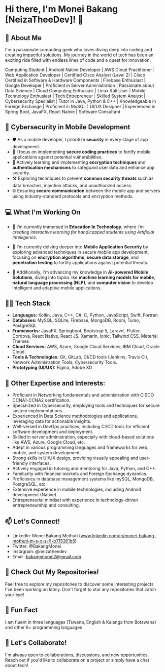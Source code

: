 # Hi there, I'm Monei Bakang [NeizaTheeDev]! 👋

## 🚀 About Me

I'm a passionate computing geek who loves diving deep into coding and creating impactful solutions. My journey in the world of tech has been an exciting ride filled with endless lines of code and a quest for innovation.

Computing Student | Android Native Developer | AWS Cloud Practitioner | Web Application Developer | Certified Cisco Analyst (Level 2) | Cisco Certified in Software & Hardware Components | Firebase Enthusiast | Google Developer | Proficient in Server Administration | Passionate about Data Science | Cloud Computing Enthusiast | Linux Kali User | Mobile Technology Enthusiast | Tech Entrepreneur | Skilled System Analyst | Cybersecurity Specialist | Tutor in Java, Python & C++ | Knowledgeable in Foreign Exchange | Proficient in MySQL | UI/UX Designer | Experienced in Spring Boot, JavaFX, React Native | Software Consultant

## 🔐 Cybersecurity in Mobile Development

- 🛡️ As a mobile developer, I prioritize **security** in every stage of app development.
- 📱 I focus on implementing **secure coding practices** to fortify mobile applications against potential vulnerabilities.
- 🚨 Actively learning and implementing **encryption techniques** and **authentication mechanisms** to safeguard user data and enhance app security.
- 🛠️ Exploring techniques to prevent **common security threats** such as data breaches, injection attacks, and unauthorized access.
- 🌐 Ensuring **secure communication** between the mobile app and servers using industry-standard protocols and encryption methods.


## 💻 What I'm Working On

- 🔭 I’m currently immersed in **Education In Technology**, where I'm *creating interactive learning for handicapped students using Artificial Intelligence*.

- 🌱 I’m currently delving deeper into **Mobile Application Security** by exploring advanced techniques in secure mobile app development, focusing on **encryption algorithms**, **secure data storage**, and **penetration testing** to fortify applications against potential threats.

- 🧠 Additionally, I'm advancing my knowledge in **AI-powered Mobile Solutions**, diving into topics like **machine learning models for mobile**, **natural language processing (NLP)**, and **computer vision** to develop intelligent and adaptive mobile applications.


## 👨‍💻 Tech Stack

- **Languages:** Kotlin, Java, C++, C#, C, Python, JavaScript, Swift, Fortran
- **Databases:** MySQL, SQLite, Firebase, MongoDB, Room, Turso, PostgreSQL
- **Frameworks:** JavaFX, Springboot, Bootstrap 5, Laravel, Flutter, Cordova, React Native, React JS, Xamarin, Ionic, Tailwind CSS, Material Themes
- **Cloud Services:** AWS, Azure, Google Cloud Services, IBM Cloud, Oracle Cloud.
- **Tools & Technologies:** Git, GitLab, CI/CD tools (Jenkins, Travis CI), Network Administration Tools, Cybersecurity Tools.
- **Prototyping (UI/UX):** Figma, Adobe XD

## 🎯 Other Expertise and Interests:
- Proficient in Networking fundamentals and administration with CISCO CCNA1-CCNA2 certification.
- Specialized in Cybersecurity, employing tools and techniques for secure system implementations.
- Experienced in Data Science methodologies and applications, leveraging data for actionable insights.
- Well-versed in DevOps practices, including CI/CD tools for efficient software development and deployment.
- Skilled in server administration, especially with cloud-based solutions like AWS, Azure, Google Cloud, etc.
- Adept in various programming languages and frameworks for web, mobile, and system development.
- Strong skills in UI/UX design, providing visually appealing and user-friendly interfaces.
- Actively engaged in tutoring and mentoring for Java, Python, and C++.
- Familiarity with financial markets and Foreign Exchange dynamics.
- Proficiency in database management systems like mySQL, MongoDB, PostgreSQL, etc.
- Extensive experience in mobile technologies, including Android development (Native).
- Entrepreneurial mindset with experience in technology-driven entrepreneurship and consulting.


## 📫 Let's Connect!

- LinkedIn: Monei Bakang Mothuti (www.linkedin.com/in/monei-bakang-mothuti-m-s-c-s-®-b715361b5)
- Twitter: @BakangMonei
- Instagram: @neizatheedev
- Email: bakangmonei2@gmail.com

## 🚀 Check Out My Repositories!

Feel free to explore my repositories to discover some interesting projects I've been working on lately. Don't forget to star any repositories that catch your eye!

## 🌟 Fun Fact

I am fluent in three languages (Tswana, English & Kalanga from Botswana) and other 8+ programming languages

## 🤝 Let's Collaborate!

I'm always open to collaborations, discussions, and new opportunities. Reach out if you'd like to collaborate on a project or simply have a chat about tech!

